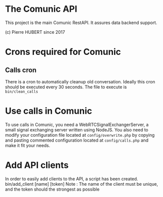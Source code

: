 # The Comunic API

This project is the main Comunic RestAPI. It assures data backend support.

(c) Pierre HUBERT since 2017

# Crons required for Comunic

## Calls cron
There is a cron to automatically cleanup old conversation. Ideally this cron should be executed every 30 seconds. The file to execute is `bin/clean_calls` 



# Use calls in Comunic
To use calls in Comunic, you need a WebRTCSignalExchangerServer, a small signal exchanging server written using NodeJS. You also need to modify your configuration file located at `config/overwrite.php` by copying and pasting commented configuration located at `config/calls.php` and make it fit your needs.


# Add API clients
In order to easily add clients to the API, a script has been created.
bin/add_client [name] [token]
Note : The name of the client must be unique, and the token should the strongest
as possible